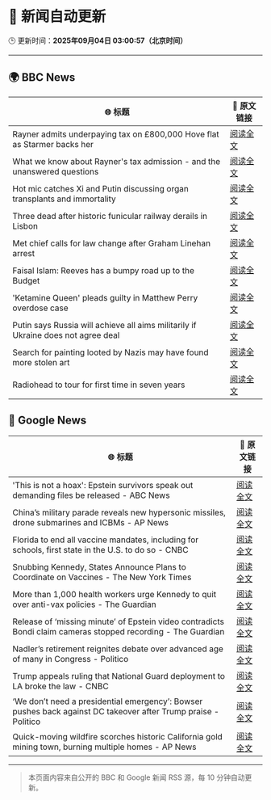 # 🧠 新闻自动更新

🕒 更新时间：**2025年09月04日 03:00:57（北京时间）**

---

## 🌍 BBC News

| 🌐 标题 | 🔗 原文链接 |
|--------|-------------|
| Rayner admits underpaying tax on £800,000 Hove flat as Starmer backs her | [阅读全文](https://www.bbc.com/news/articles/cy50446rq73o?at_medium=RSS&at_campaign=rss) |
| What we know about Rayner's tax admission - and the unanswered questions | [阅读全文](https://www.bbc.com/news/articles/c62n366q306o?at_medium=RSS&at_campaign=rss) |
| Hot mic catches Xi and Putin discussing organ transplants and immortality | [阅读全文](https://www.bbc.com/news/articles/cr70rvrd41ko?at_medium=RSS&at_campaign=rss) |
| Three dead after historic funicular railway derails in Lisbon | [阅读全文](https://www.bbc.com/news/articles/c1jzlgj915no?at_medium=RSS&at_campaign=rss) |
| Met chief calls for law change after Graham Linehan arrest | [阅读全文](https://www.bbc.com/news/articles/c1mx09l5297o?at_medium=RSS&at_campaign=rss) |
| Faisal Islam: Reeves has a bumpy road up to the Budget | [阅读全文](https://www.bbc.com/news/articles/cn76ly476x6o?at_medium=RSS&at_campaign=rss) |
| 'Ketamine Queen' pleads guilty in Matthew Perry overdose case | [阅读全文](https://www.bbc.com/news/articles/c2dng3rrzjdo?at_medium=RSS&at_campaign=rss) |
| Putin says Russia will achieve all aims militarily if Ukraine does not agree deal | [阅读全文](https://www.bbc.com/news/articles/c4g7dze5n1vo?at_medium=RSS&at_campaign=rss) |
| Search for painting looted by Nazis may have found more stolen art | [阅读全文](https://www.bbc.com/news/articles/cdx26z142vko?at_medium=RSS&at_campaign=rss) |
| Radiohead to tour for first time in seven years | [阅读全文](https://www.bbc.com/news/articles/cedvddjnd08o?at_medium=RSS&at_campaign=rss) |

## 📰 Google News

| 🌐 标题 | 🔗 原文链接 |
|--------|-------------|
| 'This is not a hoax': Epstein survivors speak out demanding files be released - ABC News | [阅读全文](https://news.google.com/rss/articles/CBMioAFBVV95cUxNaWVsRzRRVkt6bFdFYVRwQmtRMXc4WG5ja3Zhd3Y1MzhIeVdlTW1WaURRaXpPMTJDaDIweVlGMmpod0xQXzd5QlVQWFhETU9ibmxrd1JfNDRUUEJ3TnozMFpLZ28tUE9ELWszYzk1anlUSmRKU1M1NGtPb1ZpNEc0ay1JaTAtd2FDWmlCTkJGSjBreUN4XzhOZDFPQmhLWlBa0gGmAUFVX3lxTFBQQ1daUHdnMXZyRk9xSHRDUEsxblV3R1RIYXFxVmkwSS1DQjFhTUdJN3p1VS14N1NIZS1kZjdrTTItU1FTTTIwb0QySFQzUHA2aEtjZ0dUelg2Qjd1QTY0WWxoWU9udFJFYVBJT2tlMUxiWURpT19UR3JPZGZaLUxxWHN3VlFvcjlXTDE3SUs1YXlMeWZ6eGpOMm9TenpmTUhCVXNTYUE?oc=5) |
| China’s military parade reveals new hypersonic missiles, drone submarines and ICBMs - AP News | [阅读全文](https://news.google.com/rss/articles/CBMitgFBVV95cUxQNHl0MF9FQmhZajhkNkpqZURZV0Exa1MxMU9Cb3ZoeDNBVngxaWZqQi1sdkJibWhQNWxueXJVWHgxWDRydW5WYll6bFpQMzF2dkRkdnhYX2QxN3Z4aS1xT2FHRHVjMUVJdTBtT0trZUk4Q2lFXzQwaWQtTGpUcGNVLVItZDdJOEZZNUplalQzaEJuVGpzNjZldXpIaXlEdGhLVVRkVWVpd2ttZE42T08yeGFFNnBoUQ?oc=5) |
| Florida to end all vaccine mandates, including for schools, first state in the U.S. to do so - CNBC | [阅读全文](https://news.google.com/rss/articles/CBMipgFBVV95cUxQb1hvTTl6eEdicF82S2JhVnExb3pPYkJVdVVSZGRtQ01SZ2RxNUU3QzhFVzI1SUw4dEY0dU5vRWlYQzQydXpvMWYzWVAwMHpKSFRDTlVERWhFNjZCQjBNOWQwMWpma1Bqak5pTGh3WjhJczdzVTJUblFuTUMzanFrYXhsTjFrQ0NlUmFJWWhad3dGMlNJNEdkY1ZDOHRwOHZ6MEJaZkN30gGrAUFVX3lxTFAzdTd0NC1lbENOMmdEWk5vMFg5bWxSZlU5eWRibTN2WmZaaXp6X2hrU294NHI1V0ItTnJSQXo0Z0tidjZmY0RQQTZSR0NaMHR1OVZ5Ml9SQlpXVzJubHc5S09PRVFNZVVVNEtDd3oxbXdXOUoyaDhsMEpmeTFNOGxkVmpQNXNEclREeW1fOEc0Y1VTWnBvQ0R1MW5aTEZMLTAzaGxNNmtXOU5iYw?oc=5) |
| Snubbing Kennedy, States Announce Plans to Coordinate on Vaccines - The New York Times | [阅读全文](https://news.google.com/rss/articles/CBMiigFBVV95cUxQYUZzaDZ2TE85SmFMLVhkYWxhRDM1SjBDMmhPZ1NWSnh4SkF3V0hRVm1yNVBpaHFzRkdkN2V1U1lfc2ZMZUNSWXFWZ0lOWF9zNVFEODN4amNURTFrVl9LU19qMXg5cHJhMDAzTjI1ZTJvU2pzdUtmNm9sLVlaS1c1SkdiS2E3S0hQcHc?oc=5) |
| More than 1,000 health workers urge Kennedy to quit over anti-vax policies - The Guardian | [阅读全文](https://news.google.com/rss/articles/CBMihAFBVV95cUxOSUNkeG15VGlBcDVlSHVjM24tNnJQUmt0Y3pVODdZNmhxc0dnak5kU0w2LW5xNDZLZ0l2S1IzQWZrUklvempCai1ubEk5VE1GNFBNWW1ZVUd1LXB2Z2MxcXQxQ2Z0bjhjUklVdXBxOWtodmdnQ1R1UzBaTnFmVDFIWk8tLUc?oc=5) |
| Release of ‘missing minute’ of Epstein video contradicts Bondi claim cameras stopped recording - The Guardian | [阅读全文](https://news.google.com/rss/articles/CBMijgFBVV95cUxPNG91eVUyMjhvRlBtOVdsSnU4QndDRWNac3NkMTRJRWJNVEhTYTJ2X1EwZ3hSSFE2UWpISjJWWnlHQi0xQ2RVcEp5Sjd4ZGJWSGxKQWVDNXVPNWNOeWpfcWk2SUt2V1hwNk5Balk2c0hPd1lqWGJPQ1pWMnVzTDU5MllfSldqeWFYR0JfU2dn?oc=5) |
| Nadler’s retirement reignites debate over advanced age of many in Congress - Politico | [阅读全文](https://news.google.com/rss/articles/CBMinAFBVV95cUxQTHAyZ3BYSUtRWWJMRk9kcEV6TVFvT2VLS0xvNktMcGdlUlZBRk15VjVyZVYzUlBuTlRPdGlGUndBcHp2TWhOdjVfLUNRY2tuamVrSzVVSldKbWNEdVBaY1oyZi04ZUVIcjM5ODY5S2RXSHEwUk9sT2M4d2hiTGc5d2VTN25Bb3JNb3JSQlFNUXhhanpheUNwMUFqZV8?oc=5) |
| Trump appeals ruling that National Guard deployment to LA broke the law - CNBC | [阅读全文](https://news.google.com/rss/articles/CBMikAFBVV95cUxQdVdiaHNpUzJtM1g2UjROVVZYMFZkUVFRT05aNkVaamRVcXBkUDRXcjhlSXpYNTBBMUlfcC1McE1KZ1NZNGh6NjF5b3NLcXJLOVRqOFkxVHJFdnVrOThrNjQyMGhfVkFVTjJjTnh6TFJTbFJGNlg4OTE1a0hWSUs5Y0pFYkkzU181bW5YTXVDNi3SAZYBQVVfeXFMUGtiRi1vM3ZWZnFJNk9EUXNmVFlDcXVHT0U2VjBMTlJuaGh2VVhCUktpMzRMWXZraklJclBldnRhbW1VaTZ5bm9IZUJtRE5jZFVnZUxkR0JQZ29fNUxFUVlWcnoyQlJTaUFZalhNQWRqWVFxX2VwTld3TVlxUHFMeXRQejN6Qi1YTjZTUGk0N01HWnozZElB?oc=5) |
| ‘We don’t need a presidential emergency’: Bowser pushes back against DC takeover after Trump praise - Politico | [阅读全文](https://news.google.com/rss/articles/CBMimwFBVV95cUxQT3hrUnZ1S0VMNEprMnhsSHRuRm1wY082WnpWMjNMVVVRcHBoWjdpMG10MmJPS0xaQVhpZkllMGQ2S3dseWt3SGNTUURHWHZ6bDh6ODhmQkhfVVR5SmdoTWFLM2J0V3BBQkN0VEVzMGk1Q3AyV2xJT25OVWxqTFprTnJvSHQ0LW85NmZZVjB2b3BpQmlWTjZPYzduaw?oc=5) |
| Quick-moving wildfire scorches historic California gold mining town, burning multiple homes - AP News | [阅读全文](https://news.google.com/rss/articles/CBMirgFBVV95cUxQWEt0Y09iMlctaXFNRmtraERmNGZsaVIwOUVrWG9mSGxYa1IzdDJxRzBEUVd5YW5Zdk95MVJ1Q0xMczVkSEJwNFhXYjZmU1ZGb2YweUJqelFpRlZQM2FaMTJxR3pabUlXQ0E0VlRyTnJVeFVGYjR2ZjNIRGFxeWRMcTVQdS1HbkpHdlE4YVV4M00wLVliUTVMdEtsUXJSeUhNbGJRUFRxbnAxcElzQ3c?oc=5) |

---
> 本页面内容来自公开的 BBC 和 Google 新闻 RSS 源，每 10 分钟自动更新。
